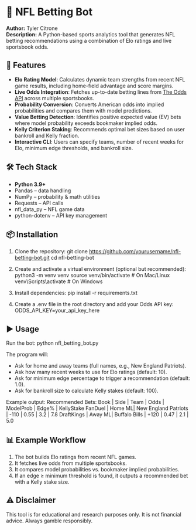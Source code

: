 # 🏈 NFL Betting Bot
**Author:** Tyler Citrone  
**Description:** A Python-based sports analytics tool that generates NFL betting recommendations using a combination of Elo ratings and live sportsbook odds.

## 🚀 Features
- **Elo Rating Model**: Calculates dynamic team strengths from recent NFL game results, including home-field advantage and score margins.  
- **Live Odds Integration**: Fetches up-to-date betting lines from [The Odds API](https://the-odds-api.com) across multiple sportsbooks.  
- **Probability Conversion**: Converts American odds into implied probabilities and compares them with model predictions.  
- **Value Betting Detection**: Identifies positive expected value (EV) bets where model probability exceeds bookmaker implied odds.  
- **Kelly Criterion Staking**: Recommends optimal bet sizes based on user bankroll and Kelly fraction.  
- **Interactive CLI**: Users can specify teams, number of recent weeks for Elo, minimum edge thresholds, and bankroll size.

## 🛠 Tech Stack
- **Python 3.9+**  
- Pandas – data handling  
- NumPy – probability & math utilities  
- Requests – API calls  
- nfl_data_py – NFL game data  
- python-dotenv – API key management  

## 📦 Installation
1. Clone the repository:
   git clone https://github.com/yourusername/nfl-betting-bot.git
   cd nfl-betting-bot

2. Create and activate a virtual environment (optional but recommended):
   python3 -m venv venv
   source venv/bin/activate   # On Mac/Linux
   venv\Scripts\activate      # On Windows

3. Install dependencies:
   pip install -r requirements.txt

4. Create a .env file in the root directory and add your Odds API key:
   ODDS_API_KEY=your_api_key_here

## ▶️ Usage
Run the bot:
   python nfl_betting_bot.py

The program will:
- Ask for home and away teams (full names, e.g., New England Patriots).  
- Ask how many recent weeks to use for Elo ratings (default: 10).  
- Ask for minimum edge percentage to trigger a recommendation (default: 1.0).  
- Ask for bankroll size to calculate Kelly stakes (default: 100).  

Example output:
Recommended Bets:
Book         | Side   | Team                 | Odds  | ModelProb | Edge% | KellyStake
FanDuel      | Home ML| New England Patriots | -110  | 0.55      | 3.2   | 7.8
DraftKings   | Away ML| Buffalo Bills        | +120  | 0.47      | 2.1   | 5.0

## 📊 Example Workflow
1. The bot builds Elo ratings from recent NFL games.  
2. It fetches live odds from multiple sportsbooks.  
3. It compares model probabilities vs. bookmaker implied probabilities.  
4. If an edge ≥ minimum threshold is found, it outputs a recommended bet with a Kelly stake size.

## ⚠️ Disclaimer
This tool is for educational and research purposes only. It is not financial advice. Always gamble responsibly.  

